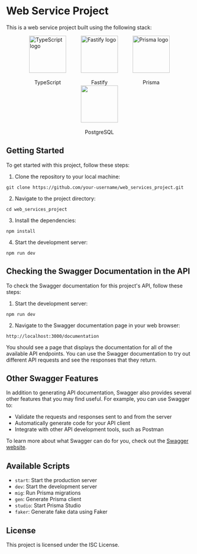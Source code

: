 # Web Service Project

This is a web service project built using the following stack:

<div style="display: flex; justify-content: center; flex-wrap: wrap;">
  <div style="display: flex; flex-direction: column; align-items: center; margin: 0 20px 0 20px;">
    <img src="https://upload.wikimedia.org/wikipedia/commons/thumb/4/4c/Typescript_logo_2020.svg/1200px-Typescript_logo_2020.svg.png" alt="TypeScript logo" width="100">
    <br>
    TypeScript
  </div>
  <div style="display: flex; flex-direction: column; align-items: center; margin: 0 20px 0 20px;">
    <img src="https://github.com/openjs-foundation/artwork/blob/main/projects/fastify/fastify-logo-stacked-white-dark_background.png?raw=true" alt="Fastify logo" width="100">
    <br>
    Fastify
  </div>
  <div style="display: flex; flex-direction: column; align-items: center; margin: 0 20px 0 20px;">
    <img src="https://res.cloudinary.com/practicaldev/image/fetch/s--6LfYwHeK--/c_fill,f_auto,fl_progressive,h_320,q_auto,w_320/https://dev-to-uploads.s3.amazonaws.com/uploads/organization/profile_image/1608/0f93b179-76bf-4ee7-a838-e8222fbef062.png" alt="Prisma logo" width="100">
    <br>
    Prisma
  </div>
  <div style="display: flex; flex-direction: column; align-items: center;  margin: 0 20px 0 20px;">
    <img src="https://upload.wikimedia.org/wikipedia/commons/thumb/2/29/Postgresql_elephant.svg/800px-Postgresql_elephant.svg.png" width="100">
    <br>
    PostgreSQL
  </div>
</div>

## Getting Started

To get started with this project, follow these steps:

1. Clone the repository to your local machine:

`git clone https://github.com/your-username/web_services_project.git`

2. Navigate to the project directory:

`cd web_services_project`

3. Install the dependencies:

`npm install`

4. Start the development server:

`npm run dev`

## Checking the Swagger Documentation in the API

To check the Swagger documentation for this project's API, follow these steps:

1. Start the development server:

`npm run dev`

2. Navigate to the Swagger documentation page in your web browser:

`http://localhost:3000/documentation`

You should see a page that displays the documentation for all of the available API endpoints. You can use the Swagger documentation to try out different API requests and see the responses that they return.

## Other Swagger Features

In addition to generating API documentation, Swagger also provides several other features that you may find useful. For example, you can use Swagger to:

- Validate the requests and responses sent to and from the server
- Automatically generate code for your API client
- Integrate with other API development tools, such as Postman

To learn more about what Swagger can do for you, check out the [Swagger website](https://swagger.io/).


## Available Scripts

- `start`: Start the production server
- `dev`: Start the development server
- `mig`: Run Prisma migrations
- `gen`: Generate Prisma client
- `studio`: Start Prisma Studio
- `faker`: Generate fake data using Faker

## License

This project is licensed under the ISC License.
